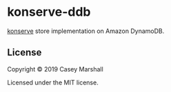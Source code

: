 # konserve-ddb

[konserve](https://github.com/replikativ/konserve)
store implementation on Amazon DynamoDB.

## License

Copyright © 2019 Casey Marshall

Licensed under the MIT license.
